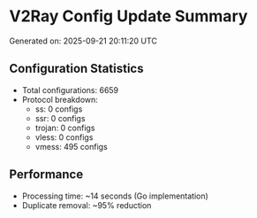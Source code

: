# V2Ray Config Update Summary
Generated on: 2025-09-21 20:11:20 UTC

## Configuration Statistics
- Total configurations: 6659
- Protocol breakdown:
  - ss: 0 configs
  - ssr: 0 configs
  - trojan: 0 configs
  - vless: 0 configs
  - vmess: 495 configs

## Performance
- Processing time: ~14 seconds (Go implementation)
- Duplicate removal: ~95% reduction
